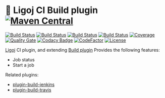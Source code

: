 # :link: Ligoj CI Build plugin [![Maven Central](https://maven-badges.herokuapp.com/maven-central/org.ligoj.plugin/plugin-build/badge.svg)](https://maven-badges.herokuapp.com/maven-central/org.ligoj.plugin/plugin-build)

[![Build Status](https://travis-ci.org/ligoj/plugin-build.svg?branch=master)](https://travis-ci.org/ligoj/plugin-build)
[![Build Status](https://circleci.com/gh/ligoj/plugin-build.svg?style=svg)](https://circleci.com/gh/ligoj/plugin-build)
[![Build Status](https://semaphoreci.com/api/v1/ligoj/plugin-build/branches/master/shields_badge.svg)](https://semaphoreci.com/ligoj/plugin-build)
[![Build Status](https://ci.appveyor.com/api/projects/status/1g63fmgto4sod0il/branch/master?svg=true)](https://ci.appveyor.com/project/ligoj/plugin-build/branch/master)
[![Coverage](https://sonarcloud.io/api/project_badges/measure?project=org.ligoj.plugin%3Aplugin-build&metric=coverage)](https://sonarcloud.io/dashboard?id=org.ligoj.plugin%3Aplugin-build)
[![Quality Gate](https://sonarcloud.io/api/project_badges/measure?metric=alert_status&project=org.ligoj.plugin:plugin-build)](https://sonarcloud.io/dashboard/index/org.ligoj.plugin:plugin-build)
[![Codacy Badge](https://api.codacy.com/project/badge/Grade/80cea46a680142749de083b5503f9a83)](https://www.codacy.com/gh/ligoj/plugin-build?utm_source=github.com&amp;utm_medium=referral&amp;utm_content=ligoj/plugin-build&amp;utm_campaign=Badge_Grade)
[![CodeFactor](https://www.codefactor.io/repository/github/ligoj/plugin-build/badge)](https://www.codefactor.io/repository/github/ligoj/plugin-build)
[![License](http://img.shields.io/:license-mit-blue.svg)](http://fabdouglas.mit-license.org/)

[Ligoj](https://github.com/ligoj/ligoj) CI plugin, and extending [Build plugin](https://github.com/ligoj/plugin-build)
Provides the following features:
- Job status
- Start a job 

Related plugins:
- [plugin-build-jenkins](https://github.com/ligoj/plugin-build-jenkins)  
- [plugin-build-travis](https://github.com/ligoj/plugin-build-travis)  
